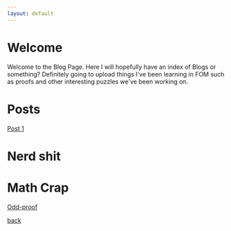 ```yaml
---
layout: default
---
```


# Welcome
Welcome to the Blog Page. Here I will hopefully have an index of Blogs or something? Definitely going to upload things I've been learning in FOM such as proofs and other interesting puzzles we've been working on. 

<!-- I fucking hate this -->
# Posts
[Post 1](Post1.html)

# Nerd shit

# Math Crap
[Odd-proof](FOMproof.md)


[back](./)
